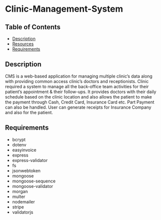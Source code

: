 # Clinic-Management-System

## Table of Contents

* [Description](#description)
* [Resources](#resources)
* [Requirements](#requirements)

## Description

CMS is a web-based application for managing multiple clinic’s data along with
providing common access clinic’s doctors and receptionists.
Clinic required a system to manage all the back-office team activities for their
patient’s appointment & their follow-ups. It provides doctors with their daily
schedule based on the clinic location and also allows the patient to make the
payment through Cash, Credit Card, Insurance Card etc. Part Payment can also be
handled. User can generate receipts for Insurance Company and also for the
patient. 

## Requirements

- bcrypt
- dotenv
- easyinvoice
- express
- express-validator
- fs
- jsonwebtoken
- mongoose
- mongoose-sequence
- mongoose-validator
- morgan
- multer
- nodemailer
- stripe
- validatorjs
